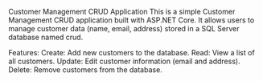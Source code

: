Customer Management CRUD Application
This is a simple Customer Management CRUD application built with ASP.NET Core. It allows users to manage customer data (name, email, address) stored in a SQL Server database named crud.

Features:
Create: Add new customers to the database.
Read: View a list of all customers.
Update: Edit customer information (email and address).
Delete: Remove customers from the database.
